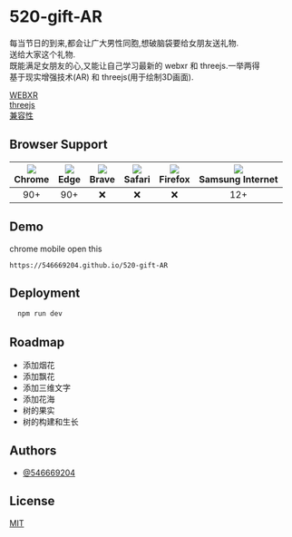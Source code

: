 
# 520-gift-AR

每当节日的到来,都会让广大男性同胞,想破脑袋要给女朋友送礼物.  
送给大家这个礼物.  
既能满足女朋友的心,又能让自己学习最新的 webxr 和 threejs.一举两得   
基于现实增强技术(AR) 和 threejs(用于绘制3D画面).  


[WEBXR](https://developer.mozilla.org/en-US/docs/Web/API/WebXR_Device_API)  
[threejs](https://threejs.org/)  
[兼容性](https://caniuse.com/mdn-api_xrsessionmode_immersive-vr)  
## Browser Support

|![](https://raw.githubusercontent.com/alrra/browser-logos/master/src/chrome/chrome_48x48.png)<br>Chrome|![](https://raw.githubusercontent.com/alrra/browser-logos/master/src/edge/edge_48x48.png)<br>Edge|![](https://raw.githubusercontent.com/alrra/browser-logos/master/src/brave/brave_48x48.png)<br>Brave|![](https://raw.githubusercontent.com/alrra/browser-logos/master/src/safari/safari_48x48.png)<br>Safari|![](https://raw.githubusercontent.com/alrra/browser-logos/master/src/firefox/firefox_48x48.png)<br>Firefox|![](https://raw.githubusercontent.com/alrra/browser-logos/master/src/samsung-internet/samsung-internet_48x48.png)<br>Samsung Internet|
|:---:|:---:|:---:|:---:|:---:|:---:|
|90+|90+|:x:|:x:|:x:|12+|

## Demo

chrome mobile open this
```
https://546669204.github.io/520-gift-AR
```

  
## Deployment



```bash
  npm run dev
```

  
## Roadmap

- 添加烟花 
- 添加飘花
- 添加三维文字
- 添加花海
- 树的果实
- 树的构建和生长

  
## Authors

- [@546669204](https://www.github.com/546669204)

  
## License

[MIT](https://choosealicense.com/licenses/mit/)

  
